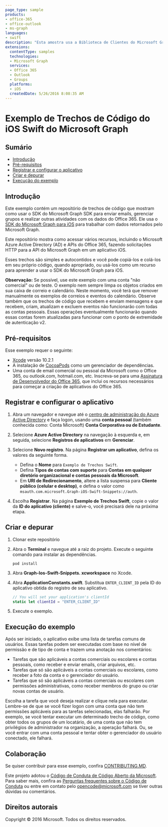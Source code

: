```yaml
---
page_type: sample
products:
- office-365 
- office-outlook
- ms-graph
languages:
- swift
description: "Esta amostra usa a Biblioteca de Clientes do Microsoft Graph para trabalhar com os dados e a Biblioteca de Autenticação do Active Directory (MSAL) para autenticação das contas corporativas ou de estudante de usuários do Office 365."
extensions:
  contentType: samples
  technologies:
  - Microsoft Graph
  services:
  - Office 365
  - Outlook
  - Groups
  platforms:
  - iOS
  createdDate: 5/26/2016 8:08:35 AM
---
```

# Exemplo de Trechos de Código do iOS Swift do Microsoft Graph

## Sumário

- [Introdução](#introduction)
- [Pré-requisitos](#prerequisites)
- [Registrar e configurar o aplicativo](#register-and-configure-the-app)
- [Criar e depurar](#build-and-debug)
- [Execução do exemplo](#running-the-sample)

## Introdução

Este exemplo contém um repositório de trechos de código que mostram como usar o SDK do Microsoft Graph SDK para enviar emails, gerenciar grupos e realizar outras atividades com os dados do Office 365. Ele usa o [SDK do Microsoft Graph para iOS](https://github.com/microsoftgraph/msgraph-sdk-ios) para trabalhar com dados retornados pelo Microsoft Graph.

Este repositório mostra como acessar vários recursos, incluindo o Microsoft Azure Active Directory (AD) e APIs do Office 365, fazendo solicitações HTTP para a API do Microsoft Graph em um aplicativo iOS.

Esses trechos são simples e autocontidos e você pode copiá-los e colá-los em seu próprio código, quando apropriado, ou usá-los como um recurso para aprender a usar o SDK do Microsoft Graph para iOS.

**Observação:** Se possível, use este exemplo com uma conta "não comercial" ou de teste. O exemplo nem sempre limpa os objetos criados em sua caixa de correio e calendário. Neste momento, você terá que remover manualmente os exemplos de correios e eventos do calendário. Observe também que os trechos de código que recebem e enviam mensagens e que recebem, criam, atualizam e excluem eventos não funcionarão com todas as contas pessoais. Essas operações eventualmente funcionarão quando essas contas forem atualizadas para funcionar com o ponto de extremidade de autenticação v2.

## Pré-requisitos

Esse exemplo requer o seguinte:

- [Xcode](https://developer.apple.com/xcode/downloads/) versão 10.2.1
- A instalação de [CocoaPods](https://guides.cocoapods.org/using/using-cocoapods.html) como um gerenciador de dependências.
- Uma conta de email comercial ou pessoal da Microsoft como o Office 365, ou outlook.com, hotmail.com, etc. Inscreva-se para uma [Assinatura de Desenvolvedor do Office 365](https://aka.ms/devprogramsignup), que inclui os recursos necessários para começar a criação de aplicativos do Office 365.

## Registrar e configurar o aplicativo

1. Abra um navegador e navegue até o [centro de administração do Azure Active Directory](https://aad.portal.azure.com) e faça logon, usando uma **conta pessoal** (também conhecida como: Conta Microsoft) **Conta Corporativa ou de Estudante**.

1. Selecione **Azure Active Directory** na navegação à esquerda e, em seguida, selecione **Registros de aplicativos** em **Gerenciar**.

1. Selecione **Novo registro**. Na página **Registrar um aplicativo**, defina os valores da seguinte forma.

    - Defina o **Nome** para `Exemplo de Trechos Swift`.
    - Defina **Tipos de contas com suporte** para **Contas em qualquer diretório organizacional e contas pessoais da Microsoft**.
    - Em **URI de Redirecionamento**, altere a lista suspensa para **Cliente público (celular e desktop)**, e defina o valor como `msauth.com.microsoft.Graph-iOS-Swift-Snippets://auth`.

1. Escolha **Registrar**. Na página **Exemplo de Trechos Swift**, copie o valor da **ID do aplicativo (cliente)** e salve-o, você precisará dele na próxima etapa.

## Criar e depurar

1. Clonar este repositório

1. Abra o **Terminal** e navegue até a raiz do projeto. Execute o seguinte comando para instalar as dependências.

    ```Shell
    pod install
    ```

1. Abra **Graph-Ios-Swift-Snippets. xcworkspace** no Xcode.

1. Abra **ApplicationConstants.swift**. Substitua `ENTER_CLIENT_ID` pela ID do aplicativo obtida do registro de seu aplicativo.

    ```swift
    // You will set your application's clientId
    static let clientId = "ENTER_CLIENT_ID"
    ```

1. Execute o exemplo.

## Execução do exemplo

Após ser iniciado, o aplicativo exibe uma lista de tarefas comuns de usuários. Essas tarefas podem ser executadas com base no nível de permissão e de tipo de conta e trazem uma anotação nos comentários:

- Tarefas que são aplicáveis a contas comerciais ou escolares e contas pessoais, como receber e enviar emails, criar arquivos, etc.
- Tarefas que só são aplicáveis a contas comerciais ou escolares, como receber a foto da conta e o gerenciador do usuário.
- Tarefas que só são aplicáveis a contas comerciais ou escolares com permissões administrativas, como receber membros do grupo ou criar novas contas de usuário.

Escolha a tarefa que você deseja realizar e clique nela para executar. Lembre-se de que se você fizer logon com uma conta que não tem permissões aplicáveis para as tarefas selecionadas, elas falharão. Por exemplo, se você tentar executar um determinado trecho de código, como obter todos os grupos de um locatário, de uma conta que não tem privilégios de administrador na organização, a operação falhará. Ou, se você entrar com uma conta pessoal e tentar obter o gerenciador do usuário conectado, ele falhará.

## Colaboração

Se quiser contribuir para esse exemplo, confira [CONTRIBUTING.MD](/CONTRIBUTING.md).

Este projeto adotou o [Código de Conduta de Código Aberto da Microsoft](https://opensource.microsoft.com/codeofconduct/).  Para saber mais, confira as [Perguntas frequentes sobre o Código de Conduta](https://opensource.microsoft.com/codeofconduct/faq/) ou entre em contato pelo [opencode@microsoft.com](mailto:opencode@microsoft.com) se tiver outras dúvidas ou comentários.

## Direitos autorais

Copyright © 2016 Microsoft. Todos os direitos reservados.
